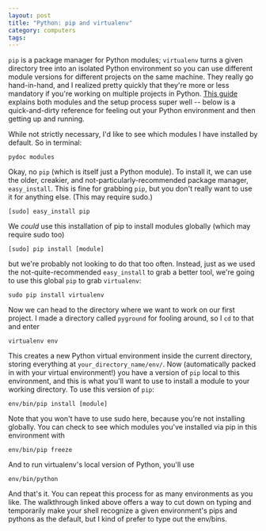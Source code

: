 ```yaml
---
layout: post
title: "Python: pip and virtualenv"
category: computers
tags: 
---
```


<code>pip</code> is a package manager for Python modules; <code>virtualenv</code> turns a given directory tree into an isolated Python environment so you can use different module versions for different projects on the same machine. They really go hand-in-hand, and I realized pretty quickly that they're more or less mandatory if you're working on multiple projects in Python. [This guide](http://dabapps.com/blog/introduction-to-pip-and-virtualenv-python/) explains both modules and the setup process super well -- below is a quick-and-dirty reference for feeling out your Python environment and then getting up and running.

While not strictly necessary, I'd like to see which modules I have installed by default. So in terminal:

	pydoc modules

Okay, no <code>pip</code> (which is itself just a Python module). To install it, we can use the older, creakier, and not-particularly-recommended package manager, <code>easy_install</code>. This is fine for grabbing <code>pip</code>, but you don't really want to use it for anything else. (This may require sudo.)

	[sudo] easy_install pip

We *could* use this installation of pip to install modules globally (which may require sudo too) 

	[sudo] pip install [module]

but we're probably not looking to do that too often. Instead, just as we used the not-quite-recommended <code>easy_install</code> to grab a better tool, we're going to use this global <code>pip</code> to grab <code>virtualenv</code>:

	sudo pip install virtualenv
  
Now we can head to the directory where we want to work on our first project. I made a directory called <code>pyground</code> for fooling around, so I <code>cd</code> to that and enter

	virtualenv env 

This creates a new Python virtual environment inside the current directory, storing everything at <code>your_directory_name/env/</code>. Now (automatically packed in with your virtual environment!) you have a version of <code>pip</code> local to this environment, and this is what you'll want to use to install a module to your working directory. To use this version of <code>pip</code>:

	env/bin/pip install [module]

Note that you won't have to use sudo here, because you're not installing globally. You can check to see which modules you've installed via pip in this environment with

	env/bin/pip freeze

And to run virtualenv's local version of Python, you'll use  

	env/bin/python 

And that's it. You can repeat this process for as many environments as you like. The walkthrough linked above offers a way to cut down on typing and temporarily make your shell recognize a given environment's pips and pythons as the default, but I kind of prefer to type out the env/bins.
  